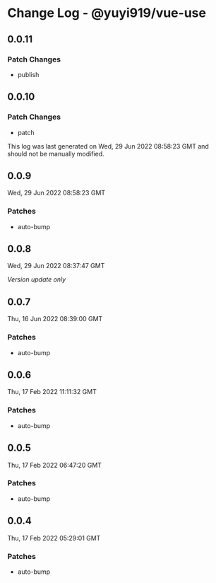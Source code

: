 # Change Log - @yuyi919/vue-use

## 0.0.11

### Patch Changes

- publish

## 0.0.10

### Patch Changes

- patch

This log was last generated on Wed, 29 Jun 2022 08:58:23 GMT and should not be manually modified.

## 0.0.9

Wed, 29 Jun 2022 08:58:23 GMT

### Patches

- auto-bump

## 0.0.8

Wed, 29 Jun 2022 08:37:47 GMT

_Version update only_

## 0.0.7

Thu, 16 Jun 2022 08:39:00 GMT

### Patches

- auto-bump

## 0.0.6

Thu, 17 Feb 2022 11:11:32 GMT

### Patches

- auto-bump

## 0.0.5

Thu, 17 Feb 2022 06:47:20 GMT

### Patches

- auto-bump

## 0.0.4

Thu, 17 Feb 2022 05:29:01 GMT

### Patches

- auto-bump
